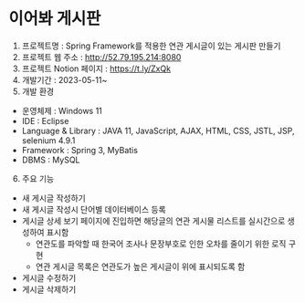 # 이어봐 게시판
1. 프로젝트명 : Spring Framework를 적용한 연관 게시글이 있는 게시판 만들기
2. 프로젝트 웹 주소 : http://52.79.195.214:8080
3. 프로젝트 Notion 페이지 : https://t.ly/ZxQk
4. 개발기간 : 2023-05-11~
5. 개발 환경
  - 운영체제 : Windows 11
  - IDE : Eclipse
  - Language & Library : JAVA 11, JavaScript, AJAX, HTML, CSS, JSTL, JSP, selenium 4.9.1
  - Framework : Spring 3, MyBatis
  - DBMS : MySQL
6. 주요 기능
  - 새 게시글 작성하기
  - 새 게시글 작성시 단어별 데이터베이스 등록
  - 게시글 상세 보기 페이지에 진입하면 해당글의 연관 게시물 리스트를 실시간으로 생성하여 표시함
      - 연관도를 파악할 때 한국어 조사나 문장부호로 인한 오차를 줄이기 위한 로직 구현
      - 연관 게시글 목록은 연관도가 높은 게시글이 위에 표시되도록 함
  - 게시글 수정하기
  - 게시글 삭제하기
